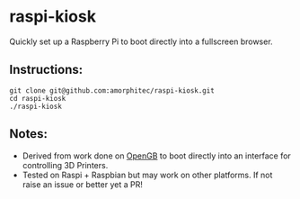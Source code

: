 # raspi-kiosk

Quickly set up a Raspberry Pi to boot directly into a fullscreen browser.

## Instructions:

```
git clone git@github.com:amorphitec/raspi-kiosk.git
cd raspi-kiosk
./raspi-kiosk
```

## Notes:

* Derived from work done on [OpenGB](https://github.com/amorphitec/opengb) to boot directly into an interface for controlling 3D Printers.
* Tested on Raspi + Raspbian but may work on other platforms. If not raise an issue or better yet a PR!
